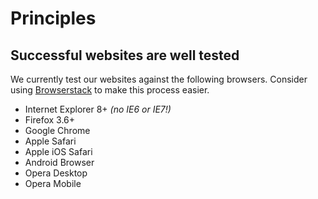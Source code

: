Principles
==========

## Successful websites are well tested

We currently test our websites against the following browsers. Consider using [Browserstack](http://www.browserstack.com/) to make this process easier.

- Internet Explorer 8+ *(no IE6 or IE7!)*
- Firefox 3.6+
- Google Chrome
- Apple Safari
- Apple iOS Safari
- Android Browser
- Opera Desktop
- Opera Mobile